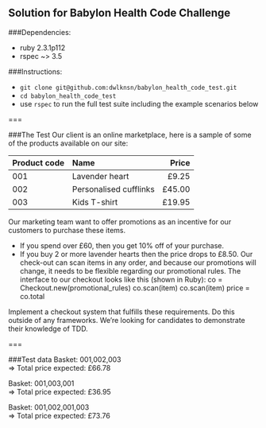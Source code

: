 ## Solution for Babylon Health Code Challenge

###Dependencies:

- ruby 2.3.1p112
- rspec ~> 3.5

###Instructions:

- `git clone git@github.com:dwlknsn/babylon_health_code_test.git`
- `cd babylon_health_code_test`
- use `rspec` to run the full test suite including the example scenarios below

===

###The Test
Our client is an online marketplace, here is a sample of some of the products available on our site:

|Product code  | Name                   | Price |
|:-------------|:-------------          | -----:|
|001           | Lavender heart         | £9.25 |
|002           | Personalised cufflinks | £45.00|
|003           | Kids T-shirt           | £19.95|


Our marketing team want to offer promotions as an incentive for our customers to purchase these items.
- If you spend over £60, then you get 10% off of your purchase.
- If you buy 2 or more lavender hearts then the price drops to £8.50.
Our check-out can scan items in any order, and because our promotions will change, it needs to be flexible regarding our promotional rules.
The interface to our checkout looks like this (shown in Ruby):
co = Checkout.new(promotional_rules)
co.scan(item)
co.scan(item)
price = co.total


Implement a checkout system that fulfills these requirements. Do this outside of any frameworks. We’re looking for candidates to demonstrate their knowledge of TDD.

===

###Test data
Basket: 001,002,003  
=> Total price expected: £66.78

Basket: 001,003,001  
=> Total price expected: £36.95

Basket: 001,002,001,003  
=> Total price expected: £73.76
